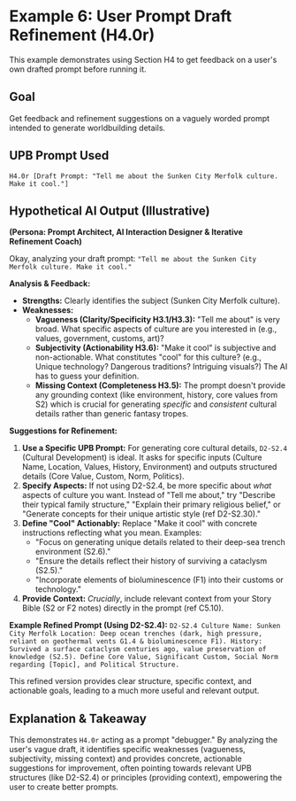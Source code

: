 # Example 6: User Prompt Draft Refinement (H4.0r)

This example demonstrates using Section H4 to get feedback on a user's own drafted prompt before running it.

## Goal

Get feedback and refinement suggestions on a vaguely worded prompt intended to generate worldbuilding details.

## UPB Prompt Used

```
H4.0r [Draft Prompt: "Tell me about the Sunken City Merfolk culture. Make it cool."]
```

## Hypothetical AI Output (Illustrative)

**(Persona: Prompt Architect, AI Interaction Designer & Iterative Refinement Coach)**

Okay, analyzing your draft prompt: `"Tell me about the Sunken City Merfolk culture. Make it cool."`

**Analysis & Feedback:**

*   **Strengths:** Clearly identifies the subject (Sunken City Merfolk culture).
*   **Weaknesses:**
    *   **Vagueness (Clarity/Specificity H3.1/H3.3):** "Tell me about" is very broad. What specific aspects of culture are you interested in (e.g., values, government, customs, art)?
    *   **Subjectivity (Actionability H3.6):** "Make it cool" is subjective and non-actionable. What constitutes "cool" for this culture? (e.g., Unique technology? Dangerous traditions? Intriguing visuals?) The AI has to guess your definition.
    *   **Missing Context (Completeness H3.5):** The prompt doesn't provide any grounding context (like environment, history, core values from S2) which is crucial for generating *specific* and *consistent* cultural details rather than generic fantasy tropes.

**Suggestions for Refinement:**

1.  **Use a Specific UPB Prompt:** For generating core cultural details, `D2-S2.4` (Cultural Development) is ideal. It asks for specific inputs (Culture Name, Location, Values, History, Environment) and outputs structured details (Core Value, Custom, Norm, Politics).
2.  **Specify Aspects:** If not using D2-S2.4, be more specific about *what* aspects of culture you want. Instead of "Tell me about," try "Describe their typical family structure," "Explain their primary religious belief," or "Generate concepts for their unique artistic style (ref D2-S2.30)."
3.  **Define "Cool" Actionably:** Replace "Make it cool" with concrete instructions reflecting what you mean. Examples:
    *   "Focus on generating unique details related to their deep-sea trench environment (S2.6)."
    *   "Ensure the details reflect their history of surviving a cataclysm (S2.5)."
    *   "Incorporate elements of bioluminescence (F1) into their customs or technology."
4.  **Provide Context:** *Crucially*, include relevant context from your Story Bible (S2 or F2 notes) directly in the prompt (ref C5.10).

**Example Refined Prompt (Using D2-S2.4):**
`D2-S2.4 Culture Name: Sunken City Merfolk Location: Deep ocean trenches (dark, high pressure, reliant on geothermal vents G1.4 & bioluminescence F1). History: Survived a surface cataclysm centuries ago, value preservation of knowledge (S2.5). Define Core Value, Significant Custom, Social Norm regarding [Topic], and Political Structure.`

This refined version provides clear structure, specific context, and actionable goals, leading to a much more useful and relevant output.

## Explanation & Takeaway

This demonstrates `H4.0r` acting as a prompt "debugger." By analyzing the user's vague draft, it identifies specific weaknesses (vagueness, subjectivity, missing context) and provides concrete, actionable suggestions for improvement, often pointing towards relevant UPB structures (like D2-S2.4) or principles (providing context), empowering the user to create better prompts.